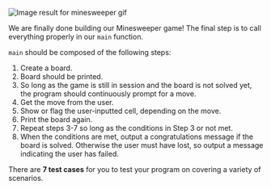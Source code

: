![Image result for minesweeper gif](https://prometheanresearch.com/wp-content/uploads/2019/08/Minesweeper.gif) 

We are finally done building our Minesweeper game! The final step is to call everything properly in our `main` function.

`main` should be composed of the following steps:   

1. Create a board.
2. Board should be printed.
3. So long as the game is still in session and the board is not solved yet, the program should continuously prompt for a move.
4. Get the move from the user.
5. Show or flag the user-inputted cell, depending on the move.
6. Print the board again.
7. Repeat steps 3-7 so long as the conditions in Step 3 or not met.
8. When the conditions are met, output a congratulations message if the board is solved. Otherwise the user must have lost, so output a message indicating the user has failed.

There are **7 test cases** for you to test your program on covering a variety of scenarios.

